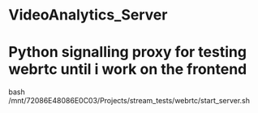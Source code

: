 # VideoAnalytics_Server

# Python signalling proxy for testing webrtc until i work on the frontend

bash /mnt/72086E48086E0C03/Projects/stream_tests/webrtc/start_server.sh
